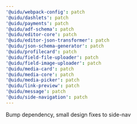 ```yaml
---
'@uidu/webpack-config': patch
'@uidu/dashlets': patch
'@uidu/payments': patch
'@uidu/adf-schema': patch
'@uidu/editor-core': patch
'@uidu/editor-json-transformer': patch
'@uidu/json-schema-generator': patch
'@uidu/profilecard': patch
'@uidu/field-file-uploader': patch
'@uidu/field-image-uploader': patch
'@uidu/media-card': patch
'@uidu/media-core': patch
'@uidu/media-picker': patch
'@uidu/link-preview': patch
'@uidu/message': patch
'@uidu/side-navigation': patch
---
```


Bump dependency, small design fixes to side-nav
